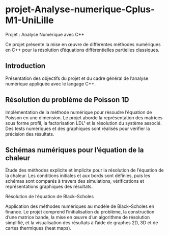 # projet-Analyse-numerique-Cplus-M1-UniLille
Projet : Analyse Numérique avec C++

Ce projet présente la mise en œuvre de différentes méthodes numériques en C++ pour la résolution d’équations différentielles partielles classiques.

## Introduction

Présentation des objectifs du projet et du cadre général de l’analyse numérique appliquée avec le langage C++.

## Résolution du problème de Poisson 1D

Implémentation de la méthode numérique pour résoudre l’équation de Poisson en une dimension.
Le projet aborde la représentation des matrices sous forme profil, la factorisation LDLᵗ et la résolution du système associé.
Des tests numériques et des graphiques sont réalisés pour vérifier la précision des résultats.

## Schémas numériques pour l’équation de la chaleur

Étude des méthodes explicite et implicite pour la résolution de l’équation de la chaleur.
Les conditions initiales et aux bords sont définies, puis les schémas sont comparés à travers des simulations, vérifications et représentations graphiques des résultats.

Résolution de l’équation de Black–Scholes

Application des méthodes numériques au modèle de Black–Scholes en finance.
Le projet comprend l’initialisation du problème, la construction d’une matrice bande, la mise en œuvre d’un algorithme de résolution simplifié, et la visualisation des résultats à l’aide de graphes 2D, 3D et de cartes thermiques (heat maps).